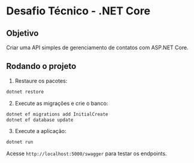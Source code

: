 # Desafio Técnico - .NET Core

## Objetivo
Criar uma API simples de gerenciamento de contatos com ASP.NET Core.

## Rodando o projeto

1. Restaure os pacotes:
```bash
dotnet restore
```

2. Execute as migrações e crie o banco:
```bash
dotnet ef migrations add InitialCreate
dotnet ef database update
```

3. Execute a aplicação:
```bash
dotnet run
```

Acesse `http://localhost:5000/swagger` para testar os endpoints.
